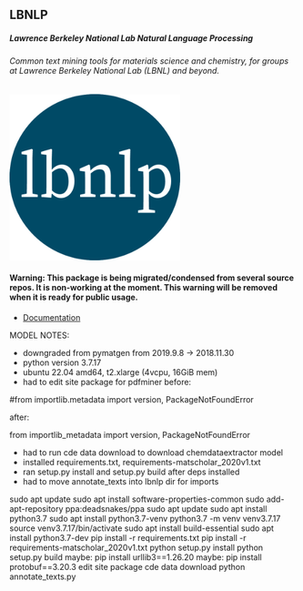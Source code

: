 ## LBNLP
##### Lawrence Berkeley National Lab Natural Language Processing
###### Common text mining tools for materials science and chemistry, for groups at Lawrence Berkeley National Lab (LBNL) and beyond.

<img src="./docs_src/static/lbnlp_logo.png" alt="logo" width="300"/>

#### Warning: This package is being migrated/condensed from several source repos. It is non-working at the moment. This warning will be removed when it is ready for public usage.

- [Documentation](https://lbnlp.github.io/lbnlp)

MODEL NOTES:

- downgraded from pymatgen from 2019.9.8 -> 2018.11.30
- python version 3.7.17
- ubuntu 22.04 amd64, t2.xlarge (4vcpu, 16GiB mem)
- had to edit site package for pdfminer 
before:

#from importlib.metadata import version, PackageNotFoundError

after:

from importlib_metadata import version, PackageNotFoundError

- had to run cde data download to download chemdataextractor model
- installed requirements.txt, requirements-matscholar_2020v1.txt
- ran setup.py install and setup.py build after deps installed
- had to move annotate_texts into lbnlp dir for imports

sudo apt update
sudo apt install software-properties-common
sudo add-apt-repository ppa:deadsnakes/ppa
sudo apt update
sudo apt install python3.7
sudo apt install python3.7-venv
python3.7 -m venv venv3.7.17
source venv3.7.17/bin/activate
sudo apt install build-essential
sudo apt install python3.7-dev
pip install -r requirements.txt
pip install -r requirements-matscholar_2020v1.txt
python setup.py install
python setup.py build
maybe: pip install urllib3==1.26.20
maybe: pip install protobuf==3.20.3
edit site package
cde data download
python annotate_texts.py